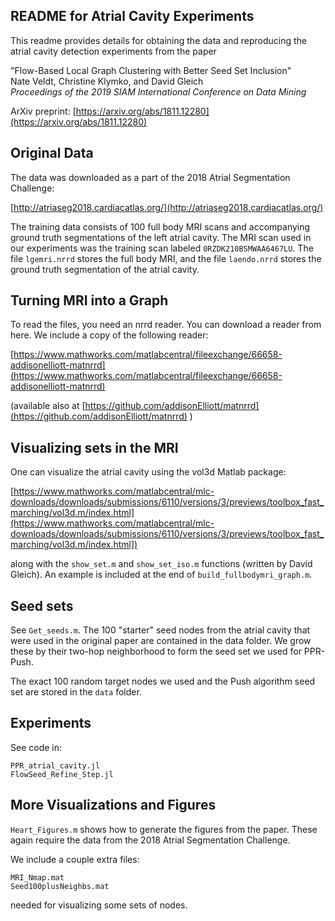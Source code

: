 ## README for Atrial Cavity Experiments

This readme provides details for obtaining the data and reproducing the atrial cavity detection experiments from the paper

"Flow-Based Local Graph Clustering with Better Seed Set Inclusion"  
Nate Veldt, Christine Klymko, and David Gleich  
*Proceedings of the 2019 SIAM International Conference on Data Mining*

ArXiv preprint: [https://arxiv.org/abs/1811.12280](https://arxiv.org/abs/1811.12280)

## Original Data

The data was downloaded as a part of the 2018 Atrial Segmentation Challenge:

[http://atriaseg2018.cardiacatlas.org/](http://atriaseg2018.cardiacatlas.org/)

The training data consists of 100 full body MRI scans and accompanying ground truth segmentations of the left atrial cavity. The MRI scan used in our experiments was the training scan labeled `0RZDK210BSMWAA6467LU`. The file `lgemri.nrrd` stores the full body MRI, and the file `laendo.nrrd` stores the ground truth segmentation of the atrial cavity. 

## Turning MRI into a Graph

To read the files, you need an nrrd reader. You can download a reader from here. We include a copy of the following reader:

[https://www.mathworks.com/matlabcentral/fileexchange/66658-addisonelliott-matnrrd](https://www.mathworks.com/matlabcentral/fileexchange/66658-addisonelliott-matnrrd)

(available also at [https://github.com/addisonElliott/matnrrd](https://github.com/addisonElliott/matnrrd) )

## Visualizing sets in the MRI

One can visualize the atrial cavity using the vol3d Matlab package:

[https://www.mathworks.com/matlabcentral/mlc-downloads/downloads/submissions/6110/versions/3/previews/toolbox_fast_marching/vol3d.m/index.html](https://www.mathworks.com/matlabcentral/mlc-downloads/downloads/submissions/6110/versions/3/previews/toolbox_fast_marching/vol3d.m/index.html])

along with the `show_set.m` and `show_set_iso.m` functions (written by David Gleich). An example is included at the end of `build_fullbodymri_graph.m`.

## Seed sets

See `Get_seeds.m`. The 100 "starter" seed nodes from the atrial cavity that were used in the original paper are contained in the data folder. We grow these by their two-hop neighborhood to form the seed set we used for PPR-Push. 

The exact 100 random target nodes we used and the Push algorithm seed set are stored in the `data` folder.

## Experiments

See code in:

`PPR_atrial_cavity.jl`  
`FlowSeed_Refine_Step.jl`  

## More Visualizations and Figures

`Heart_Figures.m` shows how to generate the figures from the paper. These again require the data from the 2018 Atrial Segmentation Challenge. 

We include a couple extra files:

`MRI_Nmap.mat`  
`Seed100plusNeighbs.mat`

needed for visualizing some sets of nodes.